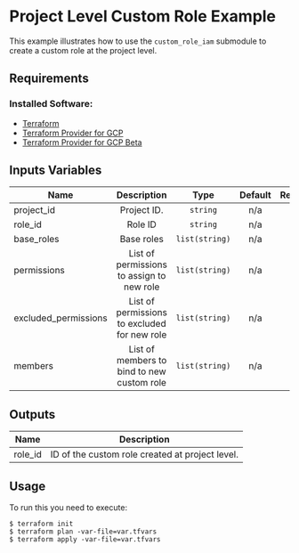 # Project Level Custom Role Example

This example illustrates how to use the `custom_role_iam` submodule to create a custom role at the project level.

## Requirements
### Installed Software:
- [Terraform](https://www.terraform.io/downloads.html) 
- [Terraform Provider for GCP](https://github.com/terraform-providers/terraform-provider-google) 
- [Terraform Provider for GCP Beta](https://github.com/terraform-providers/terraform-provider-google-beta) 


## Inputs Variables



| Name    | Description | Type | Default | Required |
|--------|:-------------:|:------:|:---------:|:--------:|
| project\_id | Project ID. | `string` | n/a | yes |
| role_id | Role ID | `string` | n/a | yes |
| base_roles | Base roles | `list(string)` | n/a | yes |
| permissions | List of permissions to assign to new role | `list(string)` | n/a | yes |
| excluded_permissions | List of permissions to excluded for new role |  `list(string)` | n/a | yes |
| members | List of members to bind to new custom role |  `list(string)` | n/a | yes


## Outputs

| Name | Description |
|------|-------------|
| role\_id | ID of the custom role created at project level. |

## Usage
To run this you need to execute:

```
$ terraform init
$ terraform plan -var-file=var.tfvars
$ terraform apply -var-file=var.tfvars
```

